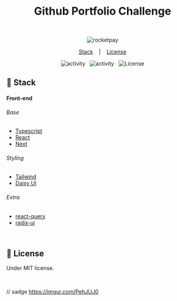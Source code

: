 <h1 align="center"> Github Portfolio Challenge </h1>

<br>

<p align="center">
  <img alt="rocketpay" src="https://xesque.rocketseat.dev/platform/1654117672768.svg" />
</p>


<p align="center">
  <a href="#-stack">Stack</a> &nbsp;&nbsp;&nbsp;|&nbsp;&nbsp;&nbsp;
  <a href="#memo-license">License</a>
</p>

<p align="center">
  <img alt="activity" src="https://img.shields.io/github/last-commit/Nyyu/github-portfolio-nextjs?labelColor=121214&color=%2349AA26" />
  &nbsp;
  <img alt="activity" src="https://img.shields.io/github/commit-activity/w/Nyyu/github-portfolio-nextjs?labelColor=121214&color=%2349AA26" />
  &nbsp;
  <img alt="License" src="https://img.shields.io/static/v1?label=license&message=MIT&color=49AA26&labelColor=121214" />
</p>

## 🚀 Stack

#### Front-end

###### Base
- [Typescript](https://www.typescriptlang.org/)
- [React](https://reactjs.org/)
- [Next](https://nextjs.org/)

###### Styling
- [Tailwind](https://tailwindcss.com/)
- [Daisy UI](https://daisyui.com/)

###### Extra

- [react-query](https://react-query-v3.tanstack.com/)
- [radix-ui](https://www.radix-ui.com/)

<br />

## :memo: License

Under MIT license.

<br>

// sadge https://imgur.com/PehJUJ0
